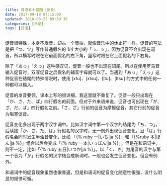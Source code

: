 ```yaml
---
title: 日语五十音图（促音）
date: 2017-09-18 07:15:00
updated: 2018-03-25 09:59:38
categories: [日语]
tags: [日语]
---
```

促音很特殊，本身不发音，却占一个音拍，就像音乐中的休止符一样。促音的写法是把「つ、ツ」写作普通假名的 1/4 大小的「っ、ッ」，因为促音不会出现在词首，所以横写时跟在它前面假名的右下角，竖写时跟在它上面假名的下右角。

除了「あっ」「えっ」这种感叹词，促音一般也不出现在词尾。所以在使用罗马音输入促音时，双写促音之后假名的辅音字母就可以了。当遇到「あっ」「えっ」这种促音在结尾的特殊情况时，使用 [xtu]、[xtsu]、[ltu]、[ltsu] 的方式中的任何一种都可以输入。

促音的发音要领，课本上写的很详细，我这里就不重复了。促音一般只出现在「か、さ、た、ぱ」四行假名的前面。但对于外来语来说，促音也可出现在「が、ざ、だ、ば」四行假名之前。「さ、ざ」行前的促音为摩擦促音，其它行前的促音为阻塞促音。

促音变化多出现于两字汉字词中。比如汉字词中第一个汉字的结尾为「ち、つ」，后续接「か、さ、た、は」行假名的汉字时，无一例外出现促音变化，且「は」行假名会同时发生半浊音变化，比如 「{% ruby 一|いち|ja %}」和「{%ruby 本|ほん|ja %}」组合以后会变成「{% ruby 一本|いっぽん|ja %}」。但是在和语词中，则不一定，比如「{% ruby 五日|いつか|ja %}」。以「く、き」为尾音的汉字与第一个音为「か」行假名的汉字结合成新词时，一般也会发生促音变化，但会有例外。

和语词中的促音现象虽然也很普遍，但是和语词的促音变化随意性很强，没什么明显的规律可循。

